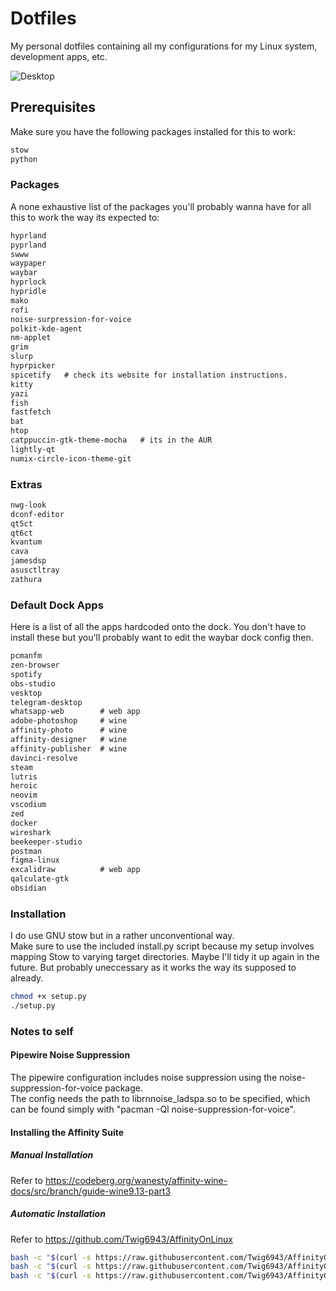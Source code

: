 # Dotfiles

My personal dotfiles containing all my configurations for my Linux system, development apps, etc.

![Desktop](https://github.com/NicholasSebastian/dotfiles/blob/master/screenshots/desktop.png)

## Prerequisites

Make sure you have the following packages installed for this to work:

```txt
stow
python
```

### Packages

A none exhaustive list of the packages you'll probably wanna have for all this to work the way its expected to:

```txt
hyprland
pyprland
swww
waypaper
waybar
hyprlock
hypridle
mako
rofi
noise-surpression-for-voice
polkit-kde-agent
nm-applet
grim
slurp
hyprpicker
spicetify   # check its website for installation instructions.
kitty
yazi
fish
fastfetch
bat
htop
catppuccin-gtk-theme-mocha   # its in the AUR
lightly-qt
numix-circle-icon-theme-git
```

### Extras

```txt
nwg-look
dconf-editor
qt5ct
qt6ct
kvantum
cava
jamesdsp
asusctltray
zathura
```

### Default Dock Apps

Here is a list of all the apps hardcoded onto the dock.
You don't have to install these but you'll probably want to edit the waybar dock config then.

```txt
pcmanfm
zen-browser
spotify
obs-studio
vesktop
telegram-desktop
whatsapp-web        # web app
adobe-photoshop     # wine
affinity-photo      # wine
affinity-designer   # wine
affinity-publisher  # wine
davinci-resolve
steam
lutris
heroic
neovim
vscodium
zed
docker
wireshark
beekeeper-studio
postman
figma-linux
excalidraw          # web app
qalculate-gtk
obsidian
```

### Installation

I do use GNU stow but in a rather unconventional way.\
Make sure to use the included install.py script because my setup involves mapping Stow to varying target directories.
Maybe I'll tidy it up again in the future. But probably uneccessary as it works the way its supposed to already.

```sh
chmod +x setup.py
./setup.py
```

### Notes to self

#### Pipewire Noise Suppression

The pipewire configuration includes noise suppression using the noise-suppression-for-voice package.\
The config needs the path to librnnoise\_ladspa.so to be specified, which can be found simply with "pacman -Ql noise-suppression-for-voice".

#### Installing the Affinity Suite

##### Manual Installation

Refer to https://codeberg.org/wanesty/affinity-wine-docs/src/branch/guide-wine9.13-part3

##### Automatic Installation

Refer to https://github.com/Twig6943/AffinityOnLinux

```sh
bash -c "$(curl -s https://raw.githubusercontent.com/Twig6943/AffinityOnLinux/main/AffinityScripts/AffinityPhoto.sh)"
bash -c "$(curl -s https://raw.githubusercontent.com/Twig6943/AffinityOnLinux/main/AffinityScripts/AffinityDesigner.sh)"
bash -c "$(curl -s https://raw.githubusercontent.com/Twig6943/AffinityOnLinux/main/AffinityScripts/AffinityPublisher.sh)"
```
